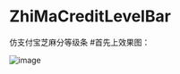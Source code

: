 # ZhiMaCreditLevelBar
仿支付宝芝麻分等级条
#首先上效果图：

![image](https://github.com/zhangchunbin/ZhiMaCreditLevelBar/blob/master/screenShot/leverView.gif)
